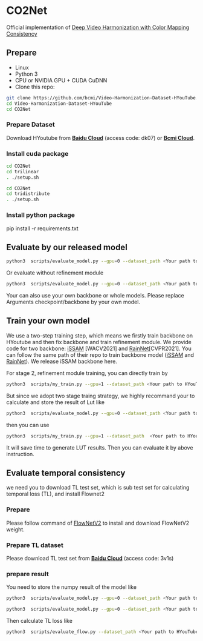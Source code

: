 # CO2Net
Official implementation of [Deep Video Harmonization  with Color Mapping Consistency](https://arxiv.org/abs/2205.00687)

## Prepare
- Linux
- Python 3
- CPU or NVIDIA GPU + CUDA CuDNN
- Clone this repo:
```bash
git clone https://github.com/bcmi/Video-Harmonization-Dataset-HYouTube.git
cd Video-Harmonization-Dataset-HYouTube
cd CO2Net
```
### Prepare Dataset
Download HYoutube from [**Baidu Cloud**](https://pan.baidu.com/s/1LG15_3M4ISSyhRiVa6coig) (access code: dk07) or [**Bcmi Cloud**](https://cloud.bcmi.sjtu.edu.cn/sharing/MI8ygiNQZ). 

### Install cuda package
```bash
cd CO2Net
cd trilinear
. ./setup.sh
```

```bash
cd CO2Net
cd tridistribute
. ./setup.sh
```
### Install python package
pip install -r requirements.txt


## Evaluate by our released model
```bash
python3  scripts/evaluate_model.py --gpu=0 --dataset_path <Your path to HYouTube> --val_list ./test_frames.txt --backbone ./final_models/issam_backbone.pth --previous_num 8 --future_num 8  --use_feature --checkpoint ./final_models/issam_final.pth
```
Or evaluate without refinement module

```bash
python3  scripts/evaluate_model.py --gpu=0 --dataset_path <Your path to HYouTube> --val_list ./test_frames.txt --backbone ./final_models/issam_backbone.pth --previous_num 8 --future_num 8 
```
Your can also use your own backbone or whole models. Please replace Arguments checkpoint/backbone by your own model. 

## Train your own model
We use a two-step training step, which means we firstly train backbone on HYoutube and then fix backbone and train refinement module. 
We provide code for two backbone: [iSSAM](https://openaccess.thecvf.com/content/WACV2021/papers/Sofiiuk_Foreground-Aware_Semantic_Representations_for_Image_Harmonization_WACV_2021_paper.pdf) [WACV2021] and [RainNet](https://openaccess.thecvf.com/content/CVPR2021/papers/Ling_Region-Aware_Adaptive_Instance_Normalization_for_Image_Harmonization_CVPR_2021_paper.pdf)[CVPR2021]. You can follow the same path of their repo to train backbone model ([iSSAM](https://github.com/saic-vul/image_harmonization) and [RainNet](https://github.com/junleen/RainNet)). We release iSSAM backbone here.

For stage 2, refinement module training, you can directly train by 
```bash
python3  scripts/my_train.py --gpu=1 --dataset_path <Your path to HYouTube> --train_list ./train_list.txt --val_list ./test_frames.txt --backbone <Your backbone model> --backbone_type <Your backbone type, we provide 'issam' and 'rain' here> --previous_num 8 --future_num 8 --use_feature --normalize_inside --exp_name <exp name>
```

But since we adopt two stage traing strategy, we highly recommand your to calculate and store the result of Lut like 
```bash
python3  scripts/evaluate_model.py --gpu=0 --dataset_path <Your path to HYouTube> --val_list ./test_frames.txt --backbone <Your backbone model> --previous_num 8 --future_num 8 --write_lut_output <directory to store lut output> --write_lut_map <directory to store lut map> 
```
then you can use 

```bash
python3  scripts/my_train.py --gpu=1 --dataset_path  <Your path to HYouTube> --train_list ./train_list.txt --val_list ./test_frames.txt --backbone  <Your backbone model> --previous_num 8 --future_num 8 --use_feature --normalize_inside --exp_name <exp_name> --lut_map_dir <directory to store lut map> --lut_output_dir <directory to store lut output>
```
It will save time to generate LUT results.
Then you can evaluate it by above instruction.

## Evaluate temporal consistency
we need you to download TL test set, which is sub test set for calculating temporal loss (TL), and install Flownet2
### Prepare
Please follow command of [FlowNetV2](https://github.com/NVIDIA/flownet2-pytorch) to install and download FlowNetV2 weight.
### Prepare TL dataset
Please download TL test set from [**Baidu Cloud**](https://pan.baidu.com/s/1jpiPSkXoj_X3fWWk2vYCqw) (access code: 3v1s)

### prepare result
You need to store the numpy result of the model like 
```bash
python3  scripts/evaluate_model.py --gpu=0 --dataset_path <Your path to HYouTube> --val_list ./test_frames.txt --backbone <Your backbone model> --previous_num 8 --future_num 8 --checkpoint <Your checkpoint> --write_npy_result --result_npy_dir <Directory to store numpy result>
```
```bash
python3  scripts/evaluate_model.py --gpu=0 --dataset_path <Your path to TL_TestSet> --val_list ./future_list.txt --backbone <Your backbone model> --previous_num 8 --future_num 8 --checkpoint <Your checkpoint> --write_npy_result --result_npy_dir <Directory to store numpy future result>
```
Then calculate TL loss like
```bash
python3  scripts/evaluate_flow.py --dataset_path <Your path to HYouTube> --dataset_path_next <Your path to HYouTube_Next> --cur_result <result of current numpy dir> --next_result <result of next numpy dir>
```




